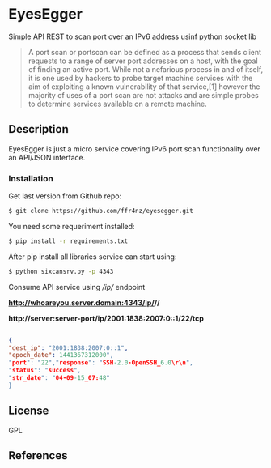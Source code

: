 # EyesEgger

Simple API REST to scan port over an IPv6 address usinf python socket lib

> A port scan or portscan can be defined as a process that sends client requests to a range of server port addresses on a host, with the goal of finding an active port. While not a nefarious process in and of itself, it is one used by hackers to probe target machine services with the aim of exploiting a known vulnerability of that service,[1] however the majority of uses of a port scan are not attacks and are simple probes to determine services available on a remote machine.

## Description

EyesEgger is just a micro service covering IPv6 port scan functionality over an API/JSON interface.

### Installation

Get last version from Github repo:

```sh
$ git clone https://github.com/ffr4nz/eyesegger.git
```

You need some requeriment installed:

```sh
$ pip install -r requirements.txt
```

After pip install all libraries service can start using:

```sh
$ python sixcansrv.py -p 4343
```
Consume API service using */ip/* endpoint

**http://whoareyou.server.domain:4343/ip/<IPv6-ADDR>/<PORT>/<PROTOCOL>**

**http://server:server-port/ip/2001:1838:2007:0::1/22/tcp**
```json

{
"dest_ip": "2001:1838:2007:0::1",
"epoch_date": 1441367312000",
"port": "22","response": "SSH-2.0-OpenSSH_6.0\r\n",
"status": "success",
"str_date": "04-09-15_07:48"
}

```

License
----

GPL

References
----

